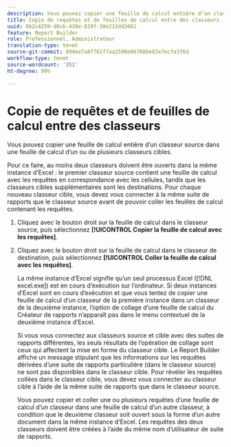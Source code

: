 ```yaml
---
description: Vous pouvez copier une feuille de calcul entière d’un classeur source dans une feuille de calcul d’un ou de plusieurs classeurs cibles.
title: Copie de requêtes et de feuilles de calcul entre des classeurs
uuid: 6b2c4259-d8cb-430e-819f-38e213dd2661
feature: Report Builder
role: Professionnel, Administrateur
translation-type: tm+mt
source-git-commit: 894ee7a8f761f7aa2590e06708be82e7ecfa3f6d
workflow-type: tm+mt
source-wordcount: '351'
ht-degree: 99%

---
```



# Copie de requêtes et de feuilles de calcul entre des classeurs

Vous pouvez copier une feuille de calcul entière d’un classeur source dans une feuille de calcul d’un ou de plusieurs classeurs cibles.

Pour ce faire, au moins deux classeurs doivent être ouverts dans la même instance d’Excel : le premier classeur source contient une feuille de calcul avec les requêtes en correspondance avec les cellules, tandis que les classeurs cibles supplémentaires sont les destinations. Pour chaque nouveau classeur cible, vous devez vous connecter à la même suite de rapports que le classeur source avant de pouvoir coller les feuilles de calcul contenant les requêtes.
1. Cliquez avec le bouton droit sur la feuille de calcul dans le classeur source, puis sélectionnez **[!UICONTROL Copier la feuille de calcul avec les requêtes]**.
1. Cliquez avec le bouton droit sur la feuille de calcul dans le classeur de destination, puis sélectionnez **[!UICONTROL Coller la feuille de calcul avec les requêtes]**.

   La même instance d’Excel signifie qu’un seul processus Excel ([!DNL excel.exe]) est en cours d’exécution sur l’ordinateur. Si deux instances d’Excel sont en cours d’exécution et que vous tentez de copier une feuille de calcul d’un classeur de la première instance dans un classeur de la deuxième instance, l’option de collage d’une feuille de calcul du Créateur de rapports n’apparaît pas dans le menu contextuel de la deuxième instance d’Excel.

   Si vous vous connectez aux classeurs source et cible avec des suites de rapports différentes, les seuls résultats de l’opération de collage sont ceux qui affectent la mise en forme du classeur cible. Le Report Builder affiche un message stipulant que les informations sur les requêtes dérivées d’une suite de rapports particulière (dans le classeur source) ne sont pas disponibles dans le classeur cible. Pour révéler les requêtes collées dans le classeur cible, vous devez vous connecter au classeur cible à l’aide de la même suite de rapports que dans le classeur source.

   Vous pouvez copier et coller une ou plusieurs requêtes d’une feuille de calcul d’un classeur dans une feuille de calcul d’un autre classeur, à condition que le deuxième classeur soit ouvert sous la forme d’un autre document dans la même instance d’Excel. Les requêtes des deux classeurs doivent être créées à l’aide du même nom d’utilisateur de suite de rapports.
